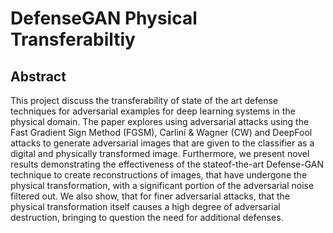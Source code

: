 # DefenseGAN Physical Transferabiltiy

## Abstract

This project discuss the transferability of state
of the art defense techniques for adversarial examples for deep
learning systems in the physical domain. The paper explores
using adversarial attacks using the Fast Gradient Sign Method
(FGSM), Carlini & Wagner (CW) and DeepFool attacks to
generate adversarial images that are given to the classifier as
a digital and physically transformed image. Furthermore, we
present novel results demonstrating the effectiveness of the stateof-the-art Defense-GAN technique to create reconstructions of
images, that have undergone the physical transformation, with a
significant portion of the adversarial noise filtered out. We also
show, that for finer adversarial attacks, that the physical transformation itself causes a high degree of adversarial destruction,
bringing to question the need for additional defenses.

